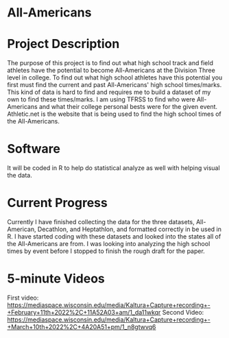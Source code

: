 # All-Americans
# Project Description
The purpose of this project is to find out what high school track and field athletes have the potential to become All-Americans at the Division Three level in college. To find out what high school athletes have this potential you first must find the current and past All-Americans' high school times/marks. This kind of data is hard to find and requires me to build a dataset of my own to find these times/marks. I am using TFRSS to find who were All-Americans and what their college personal bests were for the given event. Athletic.net is the website that is being used to find the high school times of the All-Americans.
# Software
It will be coded in R to help do statistical analyze as well with helping visual the data.
# Current Progress
Currently I have finished collecting the data for the three datasets, All-American, Decathlon, and Heptathlon, and formatted correctly in be used in R. I have started coding with these datasets and looked into the states all of the All-Americans are from. I was looking into analyzing the high school times by event before I stopped to finish the rough draft for the paper. 
# 5-minute Videos
First video: https://mediaspace.wisconsin.edu/media/Kaltura+Capture+recording+-+February+11th+2022%2C+11A52A03+am/1_da11wkqr
Second Video: https://mediaspace.wisconsin.edu/media/Kaltura+Capture+recording+-+March+10th+2022%2C+4A20A51+pm/1_n8gtwvq6


